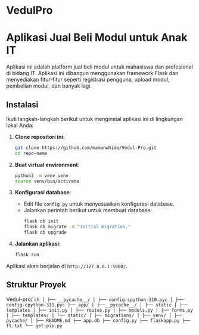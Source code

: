 # VedulPro
# Aplikasi Jual Beli Modul untuk Anak IT

Aplikasi ini adalah platform jual beli modul untuk mahasiswa dan profesional di bidang IT. Aplikasi ini dibangun menggunakan framework Flask dan menyediakan fitur-fitur seperti registrasi pengguna, upload modul, pembelian modul, dan banyak lagi.

## Instalasi

Ikuti langkah-langkah berikut untuk menginstal aplikasi ini di lingkungan lokal Anda:

1. **Clone repositori ini**:
    ```sh
    git clone https://github.com/mamanwhide/Vedul-Pro.git
    cd repo-name
    ```

2. **Buat virtual environment**:
    ```sh
    python3 -m venv venv
    source venv/bin/activate
    ```

3. **Konfigurasi database**:
    - Edit file `config.py` untuk menyesuaikan konfigurasi database.
    - Jalankan perintah berikut untuk membuat database:
      ```sh
      flask db init
      flask db migrate -m "Initial migration."
      flask db upgrade
      ```

4. **Jalankan aplikasi**:
    ```sh
    flask run
    ```

Aplikasi akan berjalan di `http://127.0.0.1:5000/`.

## Struktur Proyek
Vedul-pro/
    ```sh
    │
    ├── __pycache__/
    │ ├── config.cpython-310.pyc
    │ ├── config-cpython-311.pyc
    ├── app/
    | ├──__pycache__/
    │ ├── static
    │ ├── templates
    │ ├── init.py
    │ ├── routes.py
    │ ├── models.py
    │ ├── forms.py
    │ ├── templates/
    │ └── static/
    │
    ├── migrations/
    │
    ├── venv/
    │
    ├── pycache/
    │
    ├── README.md
    ├── app.db
    ├── config.py
    ├── flaskapp.py
    ├── ft.txt
    └── get-pip.py
    ```
